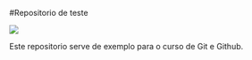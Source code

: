 #Repositorio de teste

![](D:\Users\Henrique\Documents\Cursos\CursoGit\imageTest.jpg)

Este repositorio serve de exemplo para o curso de Git e Github.